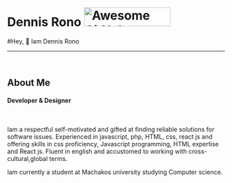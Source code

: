 <h1>Dennis Rono
<a href="https://www.producthunt.com/posts/awesome-github-profiles?utm_source=badge-featured&utm_medium=badge&utm_souce=badge-awesome-github-profiles" target="_blank"><img src="https://api.producthunt.com/widgets/embed-image/v1/featured.svg?post_id=277987&theme=light" alt="Awesome GitHub Profiles - Best curated list of developers readme, updated every 15 min | Product Hunt" style="width: 200px; height: 44px;" width="200" height="44" /></a>
</h1>
#Hey, 👋 Iam Dennis Rono
<hr>
<br>
<h2>About Me</h2>
<h4>Developer & Designer</h4>
<br>
<p>
Iam a respectful self-motivated and gifted at finding reliable solutions for software issues. Experienced in javascript, php, HTML, css, react js and offering skills in css proficiency, Javascript programming, HTML expertise and React js. Fluent in english and accustomed to working with cross-cultural,global terms.
</p>
<p>Iam currently a student at Machakos university studying Computer science.</p>
